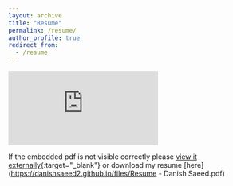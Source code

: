 ```yaml
---
layout: archive
title: "Resume"
permalink: /resume/
author_profile: true
redirect_from:
  - /resume
---
```


<embed src="https://danishsaeed2.github.io/files/Resume - Danish Saeed.pdf" type="application/pdf" />

If the embedded pdf is not visible correctly please [view it externally](https://resume.creddle.io/resume/7igwsegsk9o){:target="_blank"} or download my resume [here](https://danishsaeed2.github.io/files/Resume - Danish Saeed.pdf)